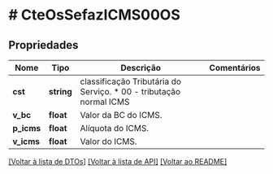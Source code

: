 # # CteOsSefazICMS00OS

## Propriedades

Nome | Tipo | Descrição | Comentários
------------ | ------------- | ------------- | -------------
**cst** | **string** | classificação Tributária do Serviço.  * 00 - tributação normal ICMS |
**v_bc** | **float** | Valor da BC do ICMS. |
**p_icms** | **float** | Alíquota do ICMS. |
**v_icms** | **float** | Valor do ICMS. |

[[Voltar à lista de DTOs]](../../README.md#models) [[Voltar à lista de API]](../../README.md#endpoints) [[Voltar ao README]](../../README.md)
